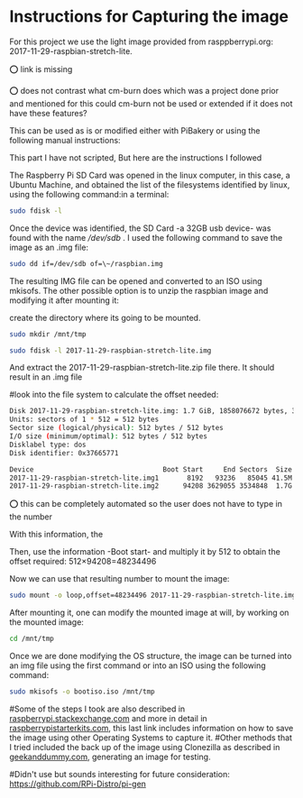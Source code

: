 # Instructions for Capturing the image

For this project we use the light image provided from rasppberrypi.org: 2017-11-29-raspbian-stretch-lite.

:o: link is missing

:o: does not contrast what cm-burn does which was a project done prior and mentioned for this
could cm-burn not be used or extended if it does not have these features?

This can be used as is or modified either with PiBakery or using the following manual instructions:

This part I have not scripted, But here are the instructions I followed

The Raspberry Pi SD Card was opened in the linux computer, in this case, a Ubuntu Machine, and obtained the list of the filesystems identified by linux, using the following command:in a terminal:

```bash
sudo fdisk -l
```



Once the device was identified, the SD Card -a 32GB usb device- was found with the name _/dev/sdb_ . I used the following command to save the image as an .img file:

```bash
sudo dd if=/dev/sdb of=\~/raspbian.img
```

The resulting IMG file can be opened and converted  to an ISO using mkisofs.
The other possible option is to unzip the raspbian image and modifying it after mounting it:

create the directory where its going to be mounted.
```bash
sudo mkdir /mnt/tmp
```

```bash
sudo fdisk -l 2017-11-29-raspbian-stretch-lite.img
```

And extract the 2017-11-29-raspbian-stretch-lite.zip file there. 
It should result in an .img file


 #look into the file system to calculate the offset needed:

```bash
Disk 2017-11-29-raspbian-stretch-lite.img: 1.7 GiB, 1858076672 bytes, 3629056 sectors
Units: sectors of 1 * 512 = 512 bytes
Sector size (logical/physical): 512 bytes / 512 bytes
I/O size (minimum/optimal): 512 bytes / 512 bytes
Disklabel type: dos
Disk identifier: 0x37665771

Device                                Boot Start     End Sectors  Size Id Type
2017-11-29-raspbian-stretch-lite.img1       8192   93236   85045 41.5M  c W95 FA
2017-11-29-raspbian-stretch-lite.img2      94208 3629055 3534848  1.7G 83 Linux
```

:o: this can be completely automated so the user does not have to type in the number

With this information, the 

Then, use the information -Boot start- and multiply it by 512 to obtain the offset required: 512×94208=48234496

Now we can use that resulting number to mount the image:

```bash
sudo mount -o loop,offset=48234496 2017-11-29-raspbian-stretch-lite.img /mnt/tmp
```

After mounting it, one can modify the mounted image at will, by working on the mounted image:

```bash
cd /mnt/tmp
```

Once we are done modifying the OS structure, the image can be turned into an img file using the first command or into an ISO using the following command:


```bash
sudo mkisofs -o bootiso.iso /mnt/tmp
```


#Some of the steps I took are also described in [raspberrypi.stackexchange.com](https://raspberrypi.stackexchange.com/questions/69914/how-to-clone-raspberry-pi-sd-card-on-windows-linux-and-macos) and more in detail in [raspberrypistarterkits.com](https://www.raspberrypistarterkits.com/how-to/clone-raspberry-pi-sd-card-on-windows-linux-macos/), this last link includes information on how to save the image using other Operating Systems to capture it.
#Other methods that I tried included the back up of the image using Clonezilla as described in [geekanddummy.com](https://geekanddummy.com/how-to-raspberry-pi-tutorial-part-2-sd-card-backuprestore/), generating an image for testing.

#Didn't use but sounds interesting for future consideration: https://github.com/RPi-Distro/pi-gen



